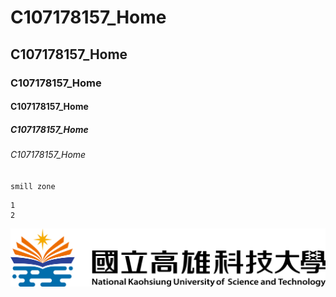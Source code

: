 # C107178157_Home
## C107178157_Home
### C107178157_Home
#### C107178157_Home
##### C107178157_Home
###### C107178157_Home
`smill zone`

```big zone
1
2
```
![NKUST](nkust.png "nkust")

